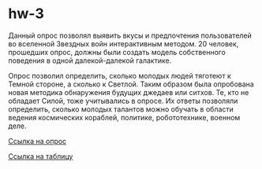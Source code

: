 # hw-3
Данный опрос позволял выявить вкусы и предпочтения пользователей во вселенной Звездных войн интерактивным методом. 20 человек, прошедших опрос, должны были создать модель собственного поведения в одной далекой-далекой галактике. 

Опрос позволил определить, сколько молодых людей тяготеют к Темной стороне, а сколько к Светлой. Таким образом была опробована новая методика обнаружения будущих джедаев или ситхов. Те, кто не обладает Силой, тоже учитывались в опросе. Их ответы позволяли определить, сколько молодых талантов можно обучать в области ведения космических кораблей, политике, робототехнике, военном деле.

[Ссылка на опрос](https://docs.google.com/forms/d/1ZPnWqImc82X2Z_71e-XfwcEwpGY56IbKgJ3J-S34Zr8/edit)

[Ссылка на таблицу](https://docs.google.com/spreadsheets/d/1psO7C789TVWTjOG_McFZaO2B4tqNnxBn499LZ7U9IPo/edit#gid=1916629311&fvid=76957365)
